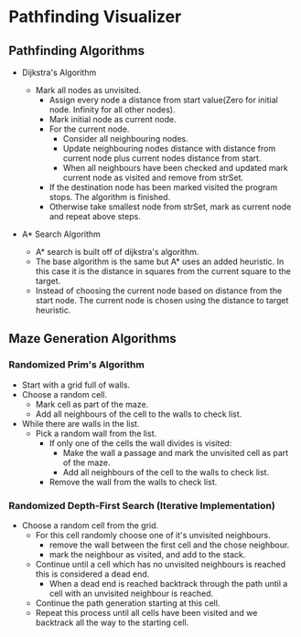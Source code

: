 Pathfinding Visualizer
=======================

Pathfinding Algorithms
-------------------------
- Dijkstra's Algorithm
  - Mark all nodes as unvisited.
    - Assign every node a distance from start value(Zero for initial node. Infinity for all other nodes).
    - Mark initial node as current node.
    - For the current node.
      - Consider all neighbouring nodes.
      - Update neighbouring nodes distance with distance from current node plus current nodes distance from start.
      - When all neighbours have been checked and updated mark current node as visited and remove from strSet.
    - If the destination node has been marked visited the program stops. The algorithm is finished.
    - Otherwise take smallest node from strSet, mark as current node and repeat above steps.

- A* Search Algorithm
  - A* search is built off of dijkstra's algorithm.
  - The base algorithm is the same but A* uses an added heuristic. In this case it is the distance in squares from the current square to the target.
  - Instead of choosing the current node based on distance from the start node. The current node is chosen using the distance to target heuristic.


Maze Generation Algorithms
-----------------------------
### Randomized Prim's Algorithm
  - Start with a grid full of walls.
  - Choose a random cell.
    - Mark cell as part of the maze.
    - Add all neighbours of the cell to the walls to check list.
  - While there are walls in the list.
    - Pick a random wall from the list.
      - If only one of the cells the wall divides is visited:
        - Make the wall a passage and mark the unvisited cell as part of the maze.
        - Add all neighbours of the cell to the walls to check list.
      - Remove the wall from the walls to check list.

### Randomized Depth-First Search (Iterative Implementation)
  - Choose a random cell from the grid.
    - For this cell randomly choose one of it's unvisited neighbours.
      - remove the wall between the first cell and the chose neighbour.
      - mark the neighbour as visited, and add to the stack.
    - Continue until a cell which has no unvisited neighbours is reached this is considered a dead end.
      - When a dead end is reached backtrack through the path until a cell with an unvisited neighbour is reached.
    - Continue the path generation starting at this cell.
    - Repeat this process until all cells have been visited and we backtrack all the way to the starting cell.
